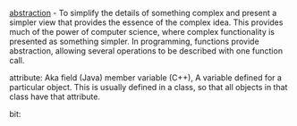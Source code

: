 [abstraction](<https://en.wikipedia.org/wiki/Abstraction_(computer_science)>) - To simplify the details of something complex and present a simpler view that provides the essence of the complex idea. This provides much of the power of computer science, where complex functionality is presented as something simpler. In programming, functions provide abstraction, allowing several operations to be described with one function call.

attribute: Aka field (Java) member variable (C++), A variable defined for a particular object. This is usually defined in a class, so that all objects in that class have that attribute.

bit:
